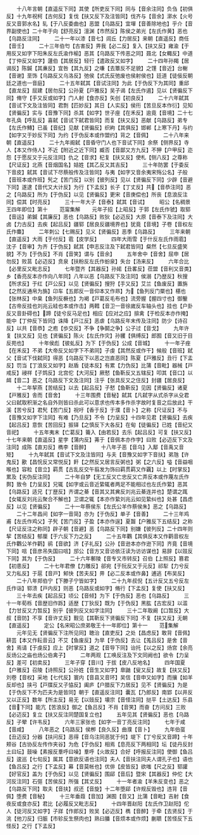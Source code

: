 <!-- { "loadSidebar": true } -->
　　十八年言朝【直遥反下同】其使【所吏反下同】同与【音余注同】负刍【初俱反】十九年祝柯【古何反】复伐【扶又反下及注皆同】伐齐与【音余】漷水【火号反又音郭水名】轧【于八反委曲也】恶盟【乌路反】宜墠【音善除地也】乎介【音界副使也】二十年于向【舒亮反】澶渊【市然反】陈侯之弟光【左氏作黄】恶也【乌路反注同】
　　二十一年以漆【音七】闾丘【力居反】来朝【直遥反】商任【音壬】
　　二十三年伯匄【古害反】畀我【必二反】复入【扶又反】雍渝【于用反又如字下阳朱反左氏渝作榆】恶其【乌路反下传恶之同】聂北【女輙反】中道【丁仲反又如字】蘧伯【其居反】轻行【遣政反又如字】
　　二十四年孙羯【居谒反】陈鍼【其亷反】宜咎【其九反】之嗛【去簟反不足貌】之馑【音近】台榭【音谢】垩饰【乌路反又乌洛反】弛侯【式氏反弛废也侯射侯也】廷道【徒佞反朝廷之道也一音庭】
　　二十五年弑其【音试注同】为此【于伪反下为其同】重邱【直龙反】屈建【居勿反】公孙夏【戸雅反】吴子谒【左氏作遏】见以【贤徧反下同】脩守【手又反或如字】门人射【食亦反】矢创【初良反】
　　二十六年弑其【音试下文及注皆同】君剽【匹妙反】其日【人实反】侯衎【苦旦反本作衍】见知【贤徧反】实与【音豫下同】杀其【如字】世子座【在禾反】逾竟【音境】二十七年孔奂【呼乱反】喜弑【音试下弑君皆同】而复【扶又反】恶献【乌路反】弟专【左氏作鱄】已虽【音纪】见献【贤徧反】织絇【其俱反】邯郸【上寒下丹】与约【如字又于妙反下同】为约【于伪反本或作盟约】背之【音佩】
　　二十八年来朝【直遥反】
　　二十九年阍弑【音昏守门人也下音试下同】余祭【侧界反】寺人【本又作侍人】不近【附近之近下同】臧否【音鄙又方九反】不狎【户甲反】迩怨【于愿反又于元反注同】仇之【音求】杞复【扶又反】使札【侧八反】之尊称【尺证反】北燕【音烟国名】姞姓【其乙反又其吉反】
　　三十年防罢【于委反下音皮】弑其【音试下尽蔡般传及注皆同】与夷【如字又音余夷宋殇公名】子般【音班本或作班】髠之【苦门反】以别【彼列反】见以【贤徧反下同】少辟【音避下同】遂逮【音代又大计反】为行【下孟反】长子【丁丈反】共【音恭注同】恶之【乌路反】所为【于伪反】以见【贤徧反】更宋【音庚偿也】所丧【息浪反注同】偿其【时亮反】
　　三十一年大子【音泰】弑其【音试】
　　昭公【名稠景王四年即位】第十
　　范甯集解
　　元年子招【上昭反】于郭【左氏作虢】取郓【音运】弟鍼【其廉反】恶也【乌路反】败狄【必迈反】大原【音泰下及注同】大卤【力古反】去疾【起吕反】疆郓【居良反疆境界也】犹竟【音境】子卷【音权左氏作麋】
　　二年刺公【七赐反】见义【贤徧反】恶季【乌路反】
　　三年来朝【直遥反】大雨【于付反】雹【皮学反】
　　四年大雨雪【于什反左氏作雨雹】沈子【音审】为齐【于伪反】弑其【申志反注及下弑君皆同】粲然【七旦反盛笑貌】不为【于伪反】不肖【音笑】谓与【音余】
　　五年舍中【音舍】屈申【居勿反】败莒【必迈反】贲泉【扶粉反左氏作蚡泉】失台【汤来反】
　　六年合比【必里反又毗志反】
　　七年暨齐【其器反】孙婼【丑畧反】莅盟【音利又音类】乡【香亮反本亦作向八年同】八年以恶【乌路反下及注同】侯溺【乃歴反】秋搜【所求反】于红【戸公反】以见【贤徧反】搜狩【手又反】艾兰【鱼废反】置旃【之然反通帛为旃】卬车【五郎反一音仰本又作昻】为【鱼列反门橜也】椹也【张林反】中臬【鱼列反橛也】为褐【戸葛反毛布也】流旁握【握四寸也】御轚【古帝反挂也刘兆云絓也本或作击】两轊【音卫一音徐嵗反车轴头也】挂也【户卦反又音卦碍也】蹄【徒兮反马足也】相应【应对之应】揜禽【于检反本亦作掩】能中【丁仲反下皆同】诛降【戸江反】恶虐【乌路反年末传及注同】防少【诗召反】以共【音恭】之庖【歩交反】不争【争鬬之争】公子过【音戈】
　　九年许复【扶又反】见也【贤徧反】陈火【左氏作灾】孙貜【俱缚反】郎囿【音又旧于目反苑也】
　　十年侯彪【彼虬反】为下【于伪反】公成【音城】
　　十一年子痤【在禾反】不弟【大帝反又如字下不弟同】子虔【其然反或作干】候般【音班】弑父【音试下伐弑同】得恶【乌路反下以恶之岂直恶同】陈夏【戸雅反】丑行【下孟反】罚当【丁浪反又如字】赵盾【徒本反】有累【力伪反】比蒲【音毗】器械【戸戒反】祲祥【子鸩反】北宫佗【大河反】厥憖【鱼靳反又五辖反】叩其【音口】以衈【音二】恶之【乌路反下文及注同】注乎【张具反又之住反】封疆【居良反】
　　十二年挈燕【苦结反】以去【起吕反】子憖【鱼靳反】见因【贤徧反】诸夏【戸雅反】舎而【音舍】
　　十三年围费【音秘】弑其【凡弑字从式杀字从殳君父曰弑取积渐之名自外则皆曰杀此可以意求也传本多作杀字故时复音之后放此】干溪【苦兮反】君髠【苦门反】祝吁【香于反】于濮【音卜】之称【尺证反】不与【音豫又如字下注同】有难【乃旦反】不令【力呈反】十四年见君【贤徧反】去疾【起吕反】意恢【苦回反】振铎【之慎反下大各反】在甸【徒徧反】已姓【音纪又音祀】
　　十五年夷末【亡葛反】籥入【由若反】去乐【起吕反】可复【扶又反】十七年来朝【直遥反】星孛【蒲内反】茀于【音佩本亦作孛】曰败【必迈反下文及注同】成陈【直刃反】檇李【音醉】
　　十八年子恶【音乌】入鄅【音禹又音矩】
　　十九年弑其【音试下文及注皆同】与夫【音豫又如字下音扶】弟虺【许鬼反】歠【昌恱反又常悦反】飦【之然反又居言反粥也】粥【之六反】嗌【音益咽喉也】容粒【音立】羁贯【古乱反交午翦发为饰曰羁贯羁又作覊】以上【时掌反】累及【劣伪反注同】
　　二十年自梦【无工反又亡忠反又亡弄反本或作蔑左氏作鄸】致令【力呈反】兄辄【如字或云音近絷辄者两足不能相过也左氏作絷】恶其【乌路反】适兄【丁歴反】齐谓之綦【音其又其兾反刘兆云綦连并也】楚谓之踂【女辄反刘兆云聚合不解也】卫谓之辄【本亦作絷刘兆云如见絷纠也】处甚【昌虑反】以见【贤徧反】
　　二十一年蔡侯东【左氏公羊作蔡侯朱】恶之【乌路反】
　　二十二年昌间【如字一音简】亦为【于伪反】单子【音善】
　　二十三年鸡甫【左氏作鸡父】子髠【苦门反】子盈【本亦作逞】夏齧【户雅反下五结反】之称【尺证反注之称同】辟子朝【音避】恶【乌路反下同】别嫌【彼列反】二十四年则挈【苦结反】郁厘【于六反下力之反】
　　二十五年鸜【其俱反本又作鹳音权左氏作鸜公羊作鹳】鹆【音欲】济【子礼反】公孙【音逊本亦作逊下同】齐竟【音境下同】唁【音彦吊失国曰唁】邡公【音方又音访依汪读为访访谋也】易辞【以豉反下同】其为【于伪反】
　　二十六年鄟陵【音专又市转反】召伯【上照反】篡君【初患反】
　　二十七年君僚【力雕反】郤宛【于阮反又于元反】祁犁【力兮反又力私反】于扈【音戸】邾快【苦夫反】畀【必二反本或作鼻】逋逃【布吴反】
　　二十八年郑伯宁【下滕子宁皆如字】
　　二十九年叔倪【五计反又五兮反左氏作诣】郓溃【戸内反】则恶【乌路反或如字】脩行【下孟反】复使【扶又反】
　　三十年去疾【起吕反】顷公【音倾】为下【于伪反】恶也【乌路反】
　　三十一年荀栎【音歴旧作跞】适歴【丁狄反】既为【于伪反】黑肱【古宏反】以滥【力甘反又力暂反】别乎【彼列反又如字注同】
　　三十二年取阚【口暂反】大叔【音防】不享【音许丈反】觐见【其靳反下贤徧反下同】不复【扶又反】无朝【直遥反】
　　定公【名宋昭公庶弟敬王十一年即位】第十一
　　范集解
　　元年见无【贤徧反下注所见同】聴治【直吏反】之处【昌虑反】敢背【音佩】耕芸【本又作耘音云】不艾【鱼废反】为旱【于伪反】去让【羗吕反】是舍【音舍】焉请【于虔反】应上【时掌反】道之【音导下同】诒托【以之反】炀宫【余亮反炀公之庙也炀公伯禽子】
　　二年两观【工唤反注及下文同阙也】欲令【力呈反】差可【初卖反】
　　三年子穿【音川】于拔【皮八反地名】
　　四年国夏【户雅反】召陵【诗照反】公孙姓【音生又如字】臯鼬【叟又反】故复【扶又反】刘卷【音权】采地【七代反】寰内【音县又音环】吴信【音申又如字】而攘【如羊反却也】挟弓【戸牒反又子恊反】阖庐【户腊反下力居反】见不【贤徧反】为是【于伪反下不为匹夫为是皆同】朝于【直遥反注同】囊瓦【乃郎反】南郢【以井反又以正反】数年【所主反】易无【以豉反】壊宗【音怪注同】挞平【土达反】乐县【音下同】能亢【苦浪反】御之【鱼吕反】不肖【音笑】而奋【方问反】三败【必迈反】复立【扶又反注同楚国复立也】
　　五年见其【贤徧反】恶也【乌路反】子翚【许韦反】
　　六年三家张也【如字一音丁亮反注同】
　　七年于咸【音咸】
　　八年恶之【乌路反】侯栁【良久反】曲濮【音卜】
　　九年伯虿【丑迈反】分器【扶问反】恶得【音乌注同恶犹于何】堤下【丁兮反又音蹄】十年颊谷【古协反左传作夹谷】为危【于伪反】相焉【息亮反下两相同】坛【徒丹反封土曰坛】鼓噪【素报反羣呼曰噪】羣呼【火故反】合好【呼报反注同】使御【鱼吕反】逡巡【七旬反】属其【意欲反语也注同】夫人【音扶注同夫人谓孔子也】语也【鱼吕反】之行【下孟反】幕【音莫帐也】优俳【皮皆反】欲嗤【尺之反】郓讙【好官反】盖为【于伪反】以见【贤徧反】围郈【音后】暨宋【其器反】仲佗【大河反注同】石彄【苦侯反】所强【其丈反】
　　十一年者渝【羊朱反变也】恶之【乌路反下同】取夫【音扶】叔还【音旋】十二年堕郈【许规反毁也】违背【音佩】堕费【音秘】
　　十三年垂葭【音加】渊囿【音又】比蒲【音毗】吉射【食夜反或食亦反】君比【必履反又毗志反】
　　十四年晋赵阳【左氏作卫赵阳】佗人【徒河反又如字】子牂【作郎反】败吴【必迈反】檇【音醉】于牵【去贤反】于洮【他刀反】归脤【市轸反生祭肉也】熟曰膰【音烦本或作烦】蒯聩【苦怪反下五怪反】之行【下孟反】
